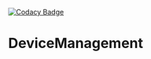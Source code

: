 [![Codacy Badge](https://api.codacy.com/project/badge/Grade/589173cb0b74452282e10c104bb707c4)](https://www.codacy.com/manual/2nd-Chance/DeviceManagement?utm_source=github.com&amp;utm_medium=referral&amp;utm_content=2nd-Chance/DeviceManagement&amp;utm_campaign=Badge_Grade)

# DeviceManagement
